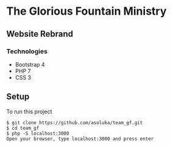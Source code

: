 # The Glorious Fountain Ministry 
## Website Rebrand

### Technologies 
* Bootstrap 4
* PHP 7
* CSS 3

## Setup
To run this project

```
$ git clone https://github.com/asoluka/team_gf.git
$ cd team_gf
$ php -S localhost:3000
Open your browser, type localhost:3000 and press enter
```
